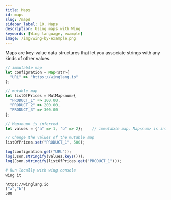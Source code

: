 ```yaml
---
title: Maps
id: maps
slug: /maps
sidebar_label: 10. Maps
description: Using maps with Wing
keywords: [Wing language, example]
image: /img/wing-by-example.png
---
```


Maps are key-value data structures that let you associate strings with any kinds of other values.

```js playground example title="main.w"
// immutable map
let configration = Map<str>{
  "URL" => "https://winglang.io"
};

// mutable map
let listOfPrices = MutMap<num>{
  "PRODUCT_1" => 100.00,
  "PRODUCT_2" => 200.00,
  "PRODUCT_3" => 300.00
};

// Map<num> is inferred 
let values = {"a" => 1, "b" => 2};    // immutable map, Map<num> is inferred

// Change the values of the mutable map
listOfPrices.set("PRODUCT_1", 500);

log(configration.get("URL"));
log(Json.stringify(values.keys()));
log(Json.stringify(listOfPrices.get("PRODUCT_1")));
```

```bash title="Wing console output"
# Run locally with wing console
wing it

https://winglang.io
["a","b"]
500
```